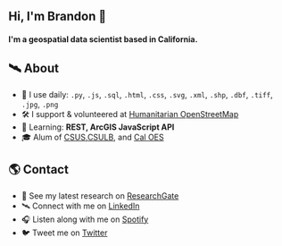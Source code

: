 ## Hi, I'm Brandon 👋

#### I'm a geospatial data scientist based in California.

## 🛰 About
- 🧰 I use daily: `.py`, `.js`,  `.sql`, `.html`, `.css`, `.svg`, `.xml`, `.shp`, `.dbf`, `.tiff`, `.jpg`, `.png`
- 🛠 I support & volunteered at <a href="https://www.hotosm.org"/>Humanitarian OpenStreetMap</a>
- 🌱 Learning: **REST, ArcGIS JavaScript API**
- 🎓 Alum of <a href="https://www.csus.edu"/>CSUS</a>,<a href="https://www.csulb.edu"/>CSULB</a>, and <a href="https://www.caloes.ca.gov"/>Cal OES</a>

## 🌎 Contact
- 🚀 See my latest research on <a href="https://www.researchgate.net/profile/Brandon-George">ResearchGate</a>
- 🛰️ Connect with me on <a href="https://www.linkedin.com/in/brandonjgeo/">LinkedIn</a>
- 🎧 Listen along with me on <a href="https://open.spotify.com/user/brandonjgeo">Spotify</a>
- 🐦 Tweet me on <a href="https://twitter.com/brandonjgeo/">Twitter</a>


